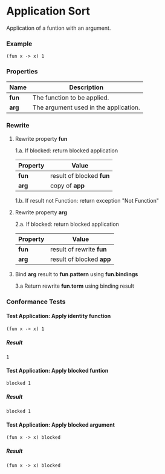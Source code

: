 # Application Sort

Application of a funtion with an argument.

### Example

~~~policy
(fun x -> x) 1
~~~

### Properties

| Name    | Description |
|---------|-------------|
| **fun** | The function to be applied. |
| **arg** | The argument used in the application. |

### Rewrite

1. Rewrite property **fun**
    
    1.a. If blocked: return blocked application
    
    | Property | Value |
    |----------|-------|
    |**fun**   | result of blocked **fun** |
    |**arg**   | copy of **app** |
    
    1.b. If result not Function: return exception "Not Function"

2. Rewrite property **arg**

    2.a. If blocked: return blocked application

    | Property | Value |
    |----------|-------|
    |**fun**   | result of rewrite **fun** |
    |**arg**   | result of blocked **app** |

3. Bind **arg** result to **fun**.**pattern** using **fun**.**bindings**

    3.a Return rewrite **fun**.**term** using binding result

### Conformance Tests

#### Test Application: Apply identity function
~~~policy
(fun x -> x) 1
~~~

##### Result
~~~policy
1
~~~

#### Test Application: Apply blocked funtion
~~~policy
blocked 1
~~~

##### Result
~~~policy
blocked 1
~~~

#### Test Application: Apply blocked argument
~~~policy
(fun x -> x) blocked
~~~

##### Result
~~~policy
(fun x -> x) blocked
~~~
